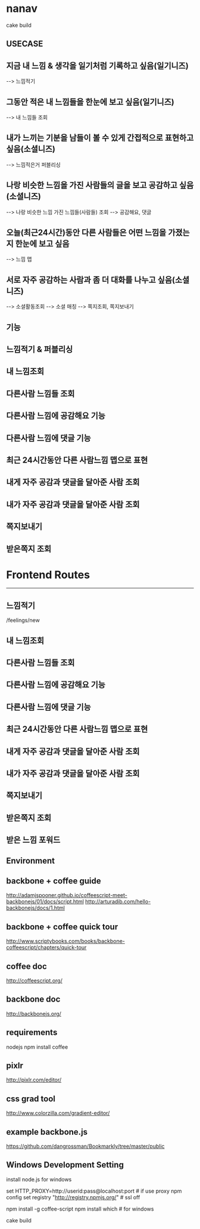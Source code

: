 nanav
=====

  cake build

USECASE
-------

## 지금 내 느낌 & 생각을 일기처럼 기록하고 싶음(일기니즈)
--> 느낌적기

## 그동안 적은 내 느낌들을 한눈에 보고 싶음(일기니즈)
--> 내 느낌들 조회

## 내가 느끼는 기분을 남들이 볼 수 있게 간접적으로 표현하고 싶음(소셜니즈)
--> 느낌적은거 퍼블리싱

## 나랑 비슷한 느낌을 가진 사람들의 글을 보고 공감하고 싶음(소셜니즈)
--> 나랑 비슷한 느낌 가진 느낌들(사람들) 조회
--> 공감해요, 댓글

## 오늘(최근24시간)동안 다른 사람들은 어떤 느낌을 가졌는지 한눈에 보고 싶음
--> 느낌 맵

## 서로 자주 공감하는 사람과 좀 더 대화를 나누고 싶음(소셜니즈)
--> 소셜활동조회 --> 소셜 매칭
--> 쪽지조회, 쪽지보내기


기능
-----

## 느낌적기 & 퍼블리싱
## 내 느낌조회
## 다른사람 느낌들 조회
## 다른사람 느낌에 공감해요 기능
## 다른사람 느낌에 댓글 기능
## 최근 24시간동안 다른 사람느낌 맵으로 표현
## 내게 자주 공감과 댓글을 달아준 사람 조회
## 내가 자주 공감과 댓글을 달아준 사람 조회
## 쪽지보내기
## 받은쪽지 조회


# Frontend Routes
-----------------

## 느낌적기
  /feelings/new
## 내 느낌조회
## 다른사람 느낌들 조회
## 다른사람 느낌에 공감해요 기능
## 다른사람 느낌에 댓글 기능
## 최근 24시간동안 다른 사람느낌 맵으로 표현
## 내게 자주 공감과 댓글을 달아준 사람 조회
## 내가 자주 공감과 댓글을 달아준 사람 조회
## 쪽지보내기
## 받은쪽지 조회
## 받은 느낌 포워드


Environment
-----------

## backbone + coffee guide
http://adamjspooner.github.io/coffeescript-meet-backbonejs/01/docs/script.html
http://arturadib.com/hello-backbonejs/docs/1.html

## backbone + coffee quick tour
http://www.scriptybooks.com/books/backbone-coffeescript/chapters/quick-tour

## coffee doc
http://coffeescript.org/

## backbone doc
http://backbonejs.org/

## requirements
nodejs
npm install coffee

## pixlr
http://pixlr.com/editor/

## css grad tool
http://www.colorzilla.com/gradient-editor/

## example backbone.js
https://github.com/dangrossman/Bookmarkly/tree/master/public

Windows Development Setting
---------------------------

  install node.js for windows
  
  set HTTP_PROXY=http://userid:pass@localhost:port  # if use proxy
  npm config set registry "http://registry.npmjs.org/"  # ssl off

  npm install -g coffee-script
  npm install which  # for windows

  cake build

